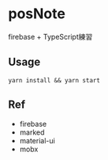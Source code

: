 # posNote
firebase + TypeScript練習

## Usage

```
yarn install && yarn start
```

## Ref

- firebase
- marked
- material-ui
- mobx
